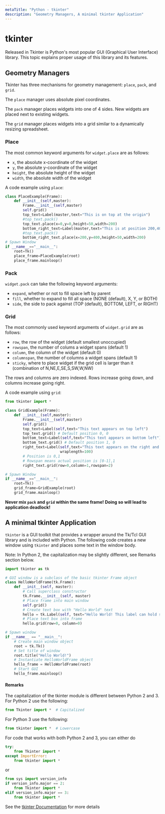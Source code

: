 ```yaml
---
metaTitle: "Python - tkinter"
description: "Geometry Managers, A minimal tkinter Application"
---
```


# tkinter


Released in Tkinter is Python's most popular GUI (Graphical User Interface) library. This topic explains proper usage of this library and its features.



## Geometry Managers


Tkinter has three mechanisms for geometry management: `place`, `pack`, and `grid`.

The `place` manager uses absolute pixel coordinates.

The `pack` manager places widgets into one of 4 sides. New widgets are placed next to existing widgets.

The `grid` manager places widgets into a grid similar to a dynamically resizing spreadsheet.

### Place

The most common keyword arguments for `widget.place` are as follows:

- `x`, the absolute x-coordinate of the widget
- `y`, the absolute y-coordinate of the widget
- `height`, the absolute height of the widget
- `width`, the absolute width of the widget

A code example using `place`:

```py
class PlaceExample(Frame):
    def __init__(self,master):
        Frame.__init__(self,master)
        self.grid()
        top_text=Label(master,text="This is on top at the origin")
        #top_text.pack()
        top_text.place(x=0,y=0,height=50,width=200)
        bottom_right_text=Label(master,text="This is at position 200,400")
        #top_text.pack()
        bottom_right_text.place(x=200,y=400,height=50,width=200)
# Spawn Window
if __name__=="__main__":
    root=Tk()
    place_frame=PlaceExample(root)
    place_frame.mainloop()

```

### Pack

`widget.pack` can take the following keyword arguments:

- `expand`, whether or not to fill space left by parent
- `fill`, whether to expand to fill all space (NONE (default), X, Y, or BOTH)
- `side`, the side to pack against (TOP (default), BOTTOM, LEFT, or RIGHT)

### Grid

The most commonly used keyword arguments of `widget.grid` are as follows:

- `row`, the row of the widget (default smallest unoccupied)
- `rowspan`, the number of colums a widget spans (default 1)
- `column`, the column of the widget (default 0)
- `columnspan`, the number of columns a widget spans (default 1)
- `sticky`, where to place widget if the grid cell is larger than it (combination of N,NE,E,SE,S,SW,W,NW)

The rows and columns are zero indexed. Rows increase going down, and columns increase going right.

A code example using `grid`:

```py
from tkinter import *

class GridExample(Frame):
    def __init__(self,master):
        Frame.__init__(self,master)
        self.grid()
        top_text=Label(self,text="This text appears on top left")
        top_text.grid() # Default position 0, 0
        bottom_text=Label(self,text="This text appears on bottom left")
        bottom_text.grid() # Default position 1, 0
        right_text=Label(self,text="This text appears on the right and spans both rows",
                         wraplength=100)
        # Position is 0,1
        # Rowspan means actual position is [0-1],1
        right_text.grid(row=0,column=1,rowspan=2)

# Spawn Window
if __name__=="__main__":
    root=Tk()
    grid_frame=GridExample(root)
    grid_frame.mainloop()

```

**Never mix `pack` and `grid` within the same frame! Doing so will lead to application deadlock!**



## A minimal tkinter Application


`tkinter` is a GUI toolkit that provides a wrapper around the Tk/Tcl GUI library and is included with Python. The following code creates a new window using `tkinter` and places some text in the window body.

> 
Note: In Python 2, the capitalization may be slightly different, see Remarks section below.


```py
import tkinter as tk

# GUI window is a subclass of the basic tkinter Frame object
class HelloWorldFrame(tk.Frame):
    def __init__(self, master):
        # Call superclass constructor
        tk.Frame.__init__(self, master)
        # Place frame into main window
        self.grid()
        # Create text box with "Hello World" text
        hello = tk.Label(self, text="Hello World! This label can hold strings!")
        # Place text box into frame
        hello.grid(row=0, column=0)

# Spawn window
if __name__ == "__main__":
    # Create main window object
    root = tk.Tk()
    # Set title of window
    root.title("Hello World!")
    # Instantiate HelloWorldFrame object
    hello_frame = HelloWorldFrame(root)
    # Start GUI
    hello_frame.mainloop()

```



#### Remarks


The capitalization of the tkinter module is different between Python 2 and 3. For Python 2 use the following:

```py
from Tkinter import *  # Capitalized

```

For Python 3 use the following:

```py
from tkinter import *  # Lowercase

```

For code that works with both Python 2 and 3, you can either do

```py
try:
    from Tkinter import *
except ImportError:
    from tkinter import *

```

or

```py
from sys import version_info
if version_info.major == 2:
    from Tkinter import *
elif version_info.major == 3:
    from tkinter import *

```

> 
See the [tkinter Documentation](https://stackoverflow.com/documentation/tkinter/) for more details


